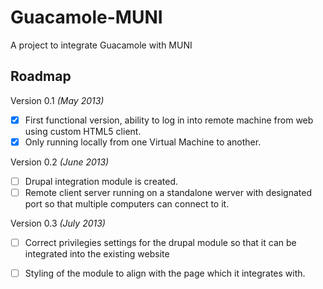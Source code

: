 Guacamole-MUNI
==============

A project to integrate Guacamole with MUNI

Roadmap
-------

Version 0.1 *(May 2013)*

- [x] First functional version, ability to log in into remote machine from web using custom HTML5 client. 
- [x] Only running locally from one Virtual Machine to another. 

Version 0.2 *(June 2013)*

- [ ] Drupal integration module is created.
- [ ] Remote client server running on a standalone werver with designated port so that multiple computers can connect to it.

Version 0.3 *(July 2013)*

- [ ] Correct privilegies settings for the drupal module so that it can be integrated into the existing website
- [ ] Styling of the module to align with the page which it integrates with.






